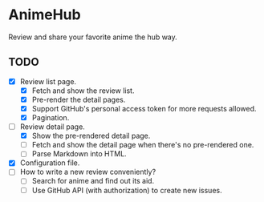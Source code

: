 # AnimeHub

Review and share your favorite anime the hub way.

## TODO

 - [x] Review list page.
   - [x] Fetch and show the review list.
   - [x] Pre-render the detail pages.
   - [x] Support GitHub's personal access token for more requests allowed.
   - [x] Pagination.
 - [ ] Review detail page.
   - [x] Show the pre-rendered detail page.
   - [ ] Fetch and show the detail page when there's no pre-rendered one.
   - [ ] Parse Markdown into HTML.
 - [x] Configuration file.
 - [ ] How to write a new review conveniently?
   - [ ] Search for anime and find out its aid.
   - [ ] Use GitHub API (with authorization) to create new issues.
